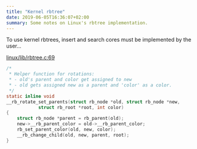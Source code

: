 ```yaml
---
title: "Kernel rbtree"
date: 2019-06-05T16:36:07+02:00
summary: Some notes on Linux's rbtree implementation.
---
```


To use kernel rbtrees, insert and search cores must be implemented by the
user...

[linux/lib/rbtree.c:69](https://raw.githubusercontent.com/torvalds/linux/master/lib/rbtree.c)

```C
/*
 * Helper function for rotations:
 * - old's parent and color get assigned to new
 * - old gets assigned new as a parent and 'color' as a color.
 */
static inline void
__rb_rotate_set_parents(struct rb_node *old, struct rb_node *new,
			struct rb_root *root, int color)
{
	struct rb_node *parent = rb_parent(old);
	new->__rb_parent_color = old->__rb_parent_color;
	rb_set_parent_color(old, new, color);
	__rb_change_child(old, new, parent, root);
}
```
